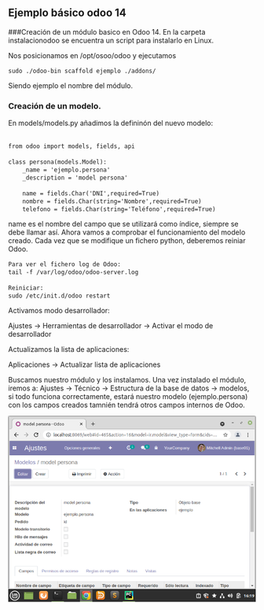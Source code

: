 ## Ejemplo básico odoo 14

###Creación de un módulo basico en Odoo 14.
En la carpeta instalacionodoo se  encuentra un script para instalarlo en Linux.

Nos posicionamos en /opt/osoo/odoo y ejecutamos

~~~~
sudo ./odoo-bin scaffold ejemplo ./addons/
~~~~

Siendo ejemplo el nombre del módulo. 

### Creación de un modelo.
 En models/models.py añadimos la defininón del nuevo modelo:
~~~~

from odoo import models, fields, api

class persona(models.Model):
	_name = 'ejemplo.persona'
	_description = 'model persona'

	name = fields.Char('DNI',required=True)
	nombre = fields.Char(string='Nombre',required=True)
	telefono = fields.Char(string='Teléfono',required=True)
~~~~

name es el nombre del campo que se utilizará como índice, siempre se debe llamar así.
Ahora vamos a comprobar el funcionamiento del modelo creado.
Cada vez que se modifique un fichero python, deberemos reiniar Odoo.

~~~~
Para ver el fichero log de Odoo:
tail -f /var/log/odoo/odoo-server.log

Reiniciar:
sudo /etc/init.d/odoo restart 
~~~~

Activamos modo desarrollador:

Ajustes -> Herramientas de desarrollador -> Activar el modo de desarrollador

Actualizamos la lista de aplicaciones:

Aplicaciones -> Actualizar lista de aplicaciones

Buscamos nuestro módulo y los instalamos. Una vez instalado el módulo, iremos a:
Ajustes -> Técnico -> Estructura de la base de datos -> modelos, si todo funciona correctamente, estará nuestro modelo (ejemplo.persona) con los campos creados 
tamnién tendrá otros campos internos de Odoo.

![](images/modelo.png)
